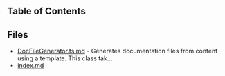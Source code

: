 ## Table of Contents


## Files

- [DocFileGenerator.ts.md](DocFileGenerator.ts.md) - Generates documentation files from content using a template. This class tak...
- [index.md](index.md)
